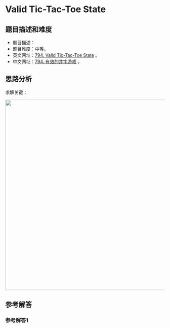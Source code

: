 # Valid Tic-Tac-Toe State

## 题目描述和难度
+ 题目描述：
+ 题目难度：中等。
+ 英文网址：[794. Valid Tic-Tac-Toe State](https://leetcode.com/problems/valid-tic-tac-toe-state/description/)  。
+ 中文网址：[794. 有效的井字游戏](https://leetcode-cn.com/problems/valid-tic-tac-toe-state/description/)  。
## 思路分析
求解关键：

<img src="https://liweiwei1419.github.io/images/leetcode-solution/" width="600">

## 参考解答
### 参考解答1

```java

```